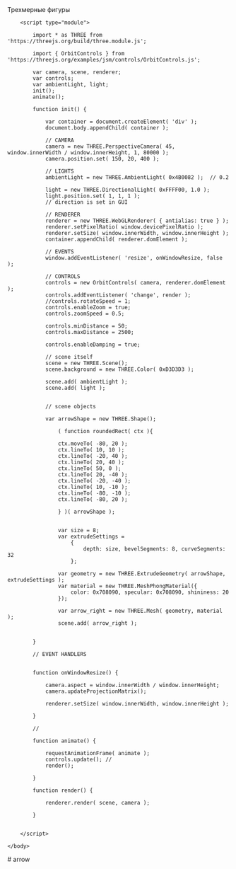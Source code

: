 
<!DOCTYPE html>
<html lang="en">
	<head>
		<title>three.js webgl - геометрические фигуры</title>
		<meta charset="utf-8">
		<meta name="viewport" content="width=device-width, user-scalable=no, minimum-scale=1.0, maximum-scale=1.0">
		<link type="text/css" rel="stylesheet" href="https://threejs.org/examples/main.css">
	</head>
	<body>
		<div id="info">
			Трехмерные фигуры
		</div>

		<script type="module">

			import * as THREE from 'https://threejs.org/build/three.module.js';

			import { OrbitControls } from 'https://threejs.org/examples/jsm/controls/OrbitControls.js';

			var camera, scene, renderer;
			var controls;
			var ambientLight, light;
			init();
			animate();

			function init() {

				var container = document.createElement( 'div' );
				document.body.appendChild( container );

				// CAMERA
				camera = new THREE.PerspectiveCamera( 45, window.innerWidth / window.innerHeight, 1, 80000 );
				camera.position.set( 150, 20, 400 );

				// LIGHTS
				ambientLight = new THREE.AmbientLight( 0x4B0082 );	// 0.2

				light = new THREE.DirectionalLight( 0xFFFF00, 1.0 );
				light.position.set( 1, 1, 1 );				
				// direction is set in GUI

				// RENDERER
				renderer = new THREE.WebGLRenderer( { antialias: true } );
				renderer.setPixelRatio( window.devicePixelRatio );
				renderer.setSize( window.innerWidth, window.innerHeight );
				container.appendChild( renderer.domElement );

				// EVENTS
				window.addEventListener( 'resize', onWindowResize, false );

				// CONTROLS
				controls = new OrbitControls( camera, renderer.domElement );
				controls.addEventListener( 'change', render );
				//controls.rotateSpeed = 1; 
				controls.enableZoom = true;  
				controls.zoomSpeed = 0.5;  

				controls.minDistance = 50;
				controls.maxDistance = 2500;
				
				controls.enableDamping = true;

				// scene itself
				scene = new THREE.Scene();
				scene.background = new THREE.Color( 0xD3D3D3 );

				scene.add( ambientLight );
				scene.add( light );
			

				// scene objects
				
				var arrowShape = new THREE.Shape();

					( function roundedRect( ctx ){

					ctx.moveTo( -80, 20 );
					ctx.lineTo( 10, 10 );
					ctx.lineTo( -20, 40 );
					ctx.lineTo( 20, 40 );
					ctx.lineTo( 50, 0 );
					ctx.lineTo( 20, -40 );
					ctx.lineTo( -20, -40 );
					ctx.lineTo( 10, -10 );
					ctx.lineTo( -80, -10 );
					ctx.lineTo( -80, 20 );

					} )( arrowShape );
							

					var size = 8;
					var extrudeSettings = 
						{ 
							depth: size, bevelSegments: 8, curveSegments: 32 
						};

					var geometry = new THREE.ExtrudeGeometry( arrowShape, extrudeSettings );
					var material = new THREE.MeshPhongMaterial({ 
						color: 0x708090, specular: 0x708090, shininess: 20 
					});

					var arrow_right = new THREE.Mesh( geometry, material );
					scene.add( arrow_right );


			}

			// EVENT HANDLERS


			function onWindowResize() {

				camera.aspect = window.innerWidth / window.innerHeight;
				camera.updateProjectionMatrix();

				renderer.setSize( window.innerWidth, window.innerHeight );

			}

			//

			function animate() {

				requestAnimationFrame( animate );
				controls.update(); //
				render();

			}

			function render() {

				renderer.render( scene, camera );

			}			


		</script>

	</body>
</html>
# arrow
